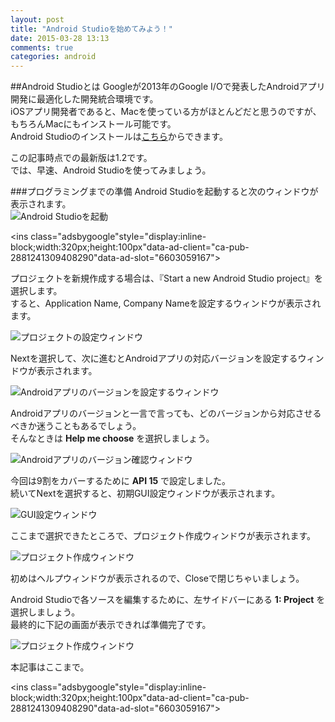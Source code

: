 ```yaml
---
layout: post
title: "Android Studioを始めてみよう！"
date: 2015-03-28 13:13
comments: true
categories: android
---
```


##Android Studioとは
Googleが2013年のGoogle I/Oで発表したAndroidアプリ開発に最適化した開発統合環境です。  
iOSアプリ開発者であると、Macを使っている方がほとんどだと思うのですが、  
もちろんMacにもインストール可能です。  
Android Studioのインストールは[こちら](http://developer.android.com/sdk/index.html)からできます。  

この記事時点での最新版は1.2です。  
では、早速、Android Studioを使ってみましょう。  

###プログラミングまでの準備
Android Studioを起動すると次のウィンドウが表示されます。  
![Android Studioを起動](/images/android_studio_1.png)  

<script async src="//pagead2.googlesyndication.com/pagead/js/adsbygoogle.js"></script>
<ins class="adsbygoogle"style="display:inline-block;width:320px;height:100px"data-ad-client="ca-pub-2881241309408290"data-ad-slot="6603059167"></ins>
<script>
(adsbygoogle = window.adsbygoogle || []).push({});
</script>

<!-- more -->

プロジェクトを新規作成する場合は、『Start a new Android Studio project』を選択します。  
すると、Application Name, Company Nameを設定するウィンドウが表示されます。  

![プロジェクトの設定ウィンドウ](/images/android_studio_2.png)  

Nextを選択して、次に進むとAndroidアプリの対応バージョンを設定するウィンドウが表示されます。  

![Androidアプリのバージョンを設定するウィンドウ](/images/android_studio_3.png)  

Androidアプリのバージョンと一言で言っても、どのバージョンから対応させるべきか迷うこともあるでしょう。  
そんなときは **Help me choose** を選択しましょう。  

![Androidアプリのバージョン確認ウィンドウ](/images/android_studio_4.png)  

今回は9割をカバーするために **API 15** で設定しました。  
続いてNextを選択すると、初期GUI設定ウィンドウが表示されます。  

![GUI設定ウィンドウ](/images/android_studio_5.png)  

ここまで選択できたところで、プロジェクト作成ウィンドウが表示されます。  

![プロジェクト作成ウィンドウ](/images/android_studio_6.png)  

初めはヘルプウィンドウが表示されるので、Closeで閉じちゃいましょう。  

Android Studioで各ソースを編集するために、左サイドバーにある **1: Project** を選択しましょう。  
最終的に下記の画面が表示できれば準備完了です。  

![プロジェクト作成ウィンドウ](/images/android_studio_7.png)  

本記事はここまで。  

<script async src="//pagead2.googlesyndication.com/pagead/js/adsbygoogle.js"></script>
<ins class="adsbygoogle"style="display:inline-block;width:320px;height:100px"data-ad-client="ca-pub-2881241309408290"data-ad-slot="6603059167"></ins>
<script>
(adsbygoogle = window.adsbygoogle || []).push({});
</script>
